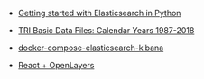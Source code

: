 - [Getting started with Elasticsearch in Python](https://towardsdatascience.com/getting-started-with-elasticsearch-in-python-c3598e718380)
- [TRI Basic Data Files: Calendar Years 1987-2018](https://www.epa.gov/toxics-release-inventory-tri-program/tri-basic-data-files-calendar-years-1987-2018)
- [docker-compose-elasticsearch-kibana](https://github.com/maxyermayank/docker-compose-elasticsearch-kibana)

- [React + OpenLayers](https://codesandbox.io/s/43p10r6w94)